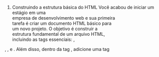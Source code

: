 1) Construindo a estrutura básica do HTML
Você acabou de iniciar um estágio em uma  
empresa de desenvolvimento web e sua primeira  
tarefa é criar um documento HTML básico para  
um novo projeto. O objetivo é construir a  
estrutura fundamental de um arquivo HTML,  
incluindo as tags essenciais: <!DOCTYPE html>,  
<html>, <head>, e <body>. Além disso, dentro  
da tag <head>, adicione uma tag <title> com um  
título de sua escolha para a página. Lembre-se  
de seguir as práticas de indentação corretas  
para manter o código organizado.

2) Adicionando conteúdo ao HTML  
agora que a estrutura básica do seu documento HTML está pronta, seu supervisor pediu para adicionar um cabeçalho e um parágrafo ao corpo do documento. Use as tags <h1> para o cabeçalho e <p> para o parágrafo. Escolha um tema para o cabeçalho e escreva um breve parágrafo relacionado a esse tema.